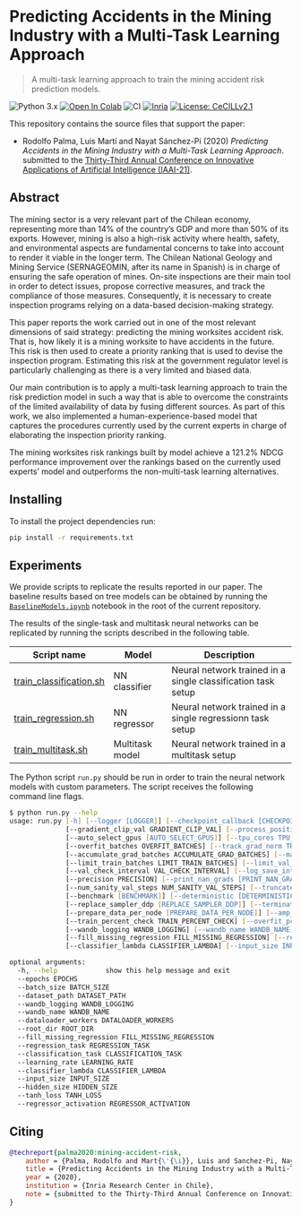 # Predicting Accidents in the Mining Industry with a Multi-Task Learning Approach

> A multi-task learning approach to train the mining accident risk prediction models.

![Python 3.x](https://img.shields.io/badge/python-3.x-green.svg)
[![Open In Colab](https://colab.research.google.com/assets/colab-badge.svg)](https://colab.research.google.com/github/Inria-Chile/mining-risk-multitask-model)
![CI](https://github.com/Inria-Chile/risotto/workflows/CI/badge.svg)
[![Inria](https://img.shields.io/badge/Made%20in-Inria-%23e63312)](http://inria.cl)
[![License: CeCILLv2.1](https://img.shields.io/badge/license-CeCILL--v2.1-orange)](https://cecill.info/licences.en.html)

This repository contains the source files that support the paper:

* Rodolfo Palma, Luis Martí and Nayat Sánchez-Pi (2020) *Predicting Accidents in the Mining Industry with a Multi-Task Learning Approach*. submitted to the [Thirty-Third Annual Conference on Innovative Applications of Artificial Intelligence (IAAI-21)](https://aaai.org/Conferences/AAAI-21/iaai-21-call/).

## Abstract

The mining sector is a very relevant part of the Chilean economy, representing more than 14% of the country’s GDP and more than 50% of its exports. However, mining is also a high-risk activity where health, safety, and environmental aspects are fundamental concerns to take into account to render it viable in the longer term. The Chilean National Geology and Mining Service (SERNAGEOMIN, after its name in Spanish) is in charge of ensuring the safe operation of mines. On-site inspections are their main tool in order to detect issues, propose corrective measures, and track the compliance of those measures.  Consequently, it is necessary to create inspection programs relying on a data-based decision-making strategy.

This paper reports the work carried out in one of the most relevant dimensions of said strategy: predicting the mining worksites accident risk. That is, how likely it is a mining worksite to have accidents in the future. This risk is then used to create a priority ranking that is used to devise the inspection program. Estimating this risk at the government regulator level is particularly challenging as there is a very limited and biased data.

Our main contribution is to apply a multi-task learning approach to train the risk prediction model in such a way that is able to overcome the constraints of the limited availability of data by fusing different sources. As part of this work, we also implemented a human-experience-based model that captures the procedures currently used by the current experts in charge of elaborating the inspection priority ranking.

The mining worksites risk rankings built by model achieve a 121.2% NDCG performance improvement over the rankings based on the currently used experts’ model and outperforms the non-multi-task learning alternatives.

## Installing

To install the project dependencies run:

```zsh
pip install -r requirements.txt
```

## Experiments

We provide scripts to replicate the results reported in our paper.
The baseline results based on tree models can be obtained by running the [`BaselineModels.ipynb`](https://github.com/Inria-Chile/mining-risk-multitasking-model/blob/master/BaselineModels.ipynb) notebook in the root of the current repository.

The results of the single-task and multitask neural networks can be replicated by running the scripts described in the following table.

| Script name          | Model           | Description                                                  |
|----------------------|-----------------|--------------------------------------------------------------|
| [train_classification.sh](https://github.com/Inria-Chile/mining-risk-multitasking-model/blob/master/experiments/train_classification.sh) | NN classifier   | Neural network trained in a single classification task setup |
| [train_regression.sh](https://github.com/Inria-Chile/mining-risk-multitasking-model/blob/master/experiments/train_regression.sh) | NN regressor    | Neural network trained in a single regressionn task setup    |
| [train_multitask.sh](https://github.com/Inria-Chile/mining-risk-multitasking-model/blob/master/experiments/train_multitask.sh) | Multitask model | Neural network trained in a multitask setup                  |

The Python script `run.py` should be run in order to train the neural network models with custom parameters.
The script receives the following command line flags.

```zsh
$ python run.py --help
usage: run.py [-h] [--logger [LOGGER]] [--checkpoint_callback [CHECKPOINT_CALLBACK]] [--early_stop_callback [EARLY_STOP_CALLBACK]] [--default_root_dir DEFAULT_ROOT_DIR]
              [--gradient_clip_val GRADIENT_CLIP_VAL] [--process_position PROCESS_POSITION] [--num_nodes NUM_NODES] [--num_processes NUM_PROCESSES] [--gpus GPUS]
              [--auto_select_gpus [AUTO_SELECT_GPUS]] [--tpu_cores TPU_CORES] [--log_gpu_memory LOG_GPU_MEMORY] [--progress_bar_refresh_rate PROGRESS_BAR_REFRESH_RATE]
              [--overfit_batches OVERFIT_BATCHES] [--track_grad_norm TRACK_GRAD_NORM] [--check_val_every_n_epoch CHECK_VAL_EVERY_N_EPOCH] [--fast_dev_run [FAST_DEV_RUN]]
              [--accumulate_grad_batches ACCUMULATE_GRAD_BATCHES] [--max_epochs MAX_EPOCHS] [--min_epochs MIN_EPOCHS] [--max_steps MAX_STEPS] [--min_steps MIN_STEPS]
              [--limit_train_batches LIMIT_TRAIN_BATCHES] [--limit_val_batches LIMIT_VAL_BATCHES] [--limit_test_batches LIMIT_TEST_BATCHES]
              [--val_check_interval VAL_CHECK_INTERVAL] [--log_save_interval LOG_SAVE_INTERVAL] [--row_log_interval ROW_LOG_INTERVAL] [--distributed_backend DISTRIBUTED_BACKEND]
              [--precision PRECISION] [--print_nan_grads [PRINT_NAN_GRADS]] [--weights_summary WEIGHTS_SUMMARY] [--weights_save_path WEIGHTS_SAVE_PATH]
              [--num_sanity_val_steps NUM_SANITY_VAL_STEPS] [--truncated_bptt_steps TRUNCATED_BPTT_STEPS] [--resume_from_checkpoint RESUME_FROM_CHECKPOINT] [--profiler [PROFILER]]
              [--benchmark [BENCHMARK]] [--deterministic [DETERMINISTIC]] [--reload_dataloaders_every_epoch [RELOAD_DATALOADERS_EVERY_EPOCH]] [--auto_lr_find [AUTO_LR_FIND]]
              [--replace_sampler_ddp [REPLACE_SAMPLER_DDP]] [--terminate_on_nan [TERMINATE_ON_NAN]] [--auto_scale_batch_size [AUTO_SCALE_BATCH_SIZE]]
              [--prepare_data_per_node [PREPARE_DATA_PER_NODE]] [--amp_level AMP_LEVEL] [--val_percent_check VAL_PERCENT_CHECK] [--test_percent_check TEST_PERCENT_CHECK]
              [--train_percent_check TRAIN_PERCENT_CHECK] [--overfit_pct OVERFIT_PCT] [--epochs EPOCHS] [--batch_size BATCH_SIZE] [--dataset_path DATASET_PATH]
              [--wandb_logging WANDB_LOGGING] [--wandb_name WANDB_NAME] [--dataloader_workers DATALOADER_WORKERS] [--root_dir ROOT_DIR]
              [--fill_missing_regression FILL_MISSING_REGRESSION] [--regression_task REGRESSION_TASK] [--classification_task CLASSIFICATION_TASK] [--learning_rate LEARNING_RATE]
              [--classifier_lambda CLASSIFIER_LAMBDA] [--input_size INPUT_SIZE] [--hidden_size HIDDEN_SIZE] [--tanh_loss TANH_LOSS] [--regressor_activation REGRESSOR_ACTIVATION]

optional arguments:
  -h, --help            show this help message and exit
  --epochs EPOCHS
  --batch_size BATCH_SIZE
  --dataset_path DATASET_PATH
  --wandb_logging WANDB_LOGGING
  --wandb_name WANDB_NAME
  --dataloader_workers DATALOADER_WORKERS
  --root_dir ROOT_DIR
  --fill_missing_regression FILL_MISSING_REGRESSION
  --regression_task REGRESSION_TASK
  --classification_task CLASSIFICATION_TASK
  --learning_rate LEARNING_RATE
  --classifier_lambda CLASSIFIER_LAMBDA
  --input_size INPUT_SIZE
  --hidden_size HIDDEN_SIZE
  --tanh_loss TANH_LOSS
  --regressor_activation REGRESSOR_ACTIVATION
```

## Citing

```bibtex
@techreport{palma2020:mining-accident-risk,
    author = {Palma, Rodolfo and Mart{\'{\i}}, Luis and Sanchez-Pi, Nayat}
    title = {Predicting Accidents in the Mining Industry with a Multi-Task Learning Approach},
    year = {2020},
    institution = {Inria Research Center in Chile},
    note = {submitted to the Thirty-Third Annual Conference on Innovative Applications of Artificial Intelligence (IAAI-21)}
}
```

